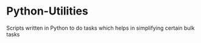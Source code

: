 # Python-Utilities
Scripts written in Python to do tasks which helps in simplifying certain bulk tasks
